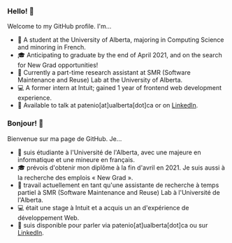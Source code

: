 ### Hello!  👋

Welcome to my GitHub profile. I'm...

- 📖 A student at the University of Alberta, majoring in Computing Science and minoring in French.
- 🎓 Anticipating to graduate by the end of April 2021, and on the search for New Grad opportunities!
- 💼 Currently a part-time research assistant at SMR (Software Maintenance and Reuse) Lab at the University of Alberta.
- 💻 A former intern at Intuit; gained 1 year of frontend web development experience.
- 💬 Available to talk at patenio[at]ualberta[dot]ca or on [LinkedIn](https://www.linkedin.com/in/katherine-patenio/).

### Bonjour!  👋

Bienvenue sur ma page de GitHub. Je...

- 📖 suis étudiante à l'Université de l'Alberta, avec une majeure en informatique et une mineure en français.
- 🎓 prévois d'obtenir mon diplôme à la fin d'avril en 2021. Je suis aussi à la recherche des emplois « New Grad ».
- 💼 travail actuellement en tant qu'une assistante de recherche à temps partiel à SMR (Software Maintenance and Reuse) Lab à l'Université de l'Alberta.
- 💻 était une stage à Intuit et a acquis un an d'expérience de développement Web.
- 💬 suis disponible pour parler via patenio[at]ualberta[dot]ca ou sur [LinkedIn](https://www.linkedin.com/in/katherine-patenio/).

<!--
**kpatenio/kpatenio** is a ✨ _special_ ✨ repository because its `README.md` (this file) appears on your GitHub profile.

Here are some ideas to get you started:

- 🔭 I’m currently working on ...
- 🌱 I’m currently learning ...
- 👯 I’m looking to collaborate on ...
- 🤔 I’m looking for help with ...
- 💬 Ask me about ...
- 📫 How to reach me: ...
- 😄 Pronouns: ...
- ⚡ Fun fact: ...
-->

